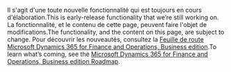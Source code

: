<span data-ttu-id="ff94d-101">Il s'agit d'une toute nouvelle fonctionnalité qui est toujours en cours d'élaboration.</span><span class="sxs-lookup"><span data-stu-id="ff94d-101">This is early-release functionality that we’re still working on.</span></span> <span data-ttu-id="ff94d-102">La fonctionnalité, et le contenu de cette page, peuvent faire l'objet de modifications.</span><span class="sxs-lookup"><span data-stu-id="ff94d-102">The functionality, and the content on this page, are subject to change.</span></span> <span data-ttu-id="ff94d-103">Pour découvrir les nouveautés, consultez la [Feuille de route Microsoft Dynamics 365 for Finance and Operations, Business edition](https://go.microsoft.com/fwlink/?linkid=842139).</span><span class="sxs-lookup"><span data-stu-id="ff94d-103">To learn what’s coming, see the [Microsoft Dynamics 365 for Finance and Operations, Business edition Roadmap](https://go.microsoft.com/fwlink/?linkid=842139).</span></span>

